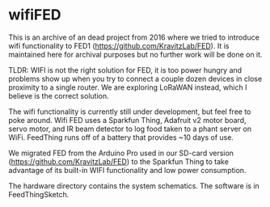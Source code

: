 # wifiFED 
This is an archive of an dead project from 2016 where we tried to introduce wifi functionality to FED1 (https://github.com/KravitzLab/FED). It is maintained here for archival purposes but no further work will be done on it.  

TLDR: WIFI is not the right solution for FED, it is too power hungry and problems show up when you try to connect a couple dozen devices in close proximity to a single router.  We are exploring LoRaWAN instead, which I believe is the correct solution.

The wifi functionality is currently still under development, but feel free to poke around.  Wifi FED uses a Sparkfun Thing, Adafruit v2 motor board, servo motor, and IR beam detector to log food taken to a phant server on WiFi. FeedThing runs off of a battery that provides ~10 days of use. 

We migrated FED from the Arduino Pro used in our SD-card version (https://github.com/KravitzLab/FED) to the Sparkfun Thing to take advantage of its built-in WIFI functionality and low power consumption.

The hardware directory contains the system schematics. 
The software is in FeedThingSketch.

